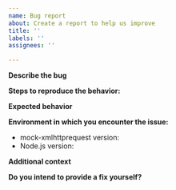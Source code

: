 ```yaml
---
name: Bug report
about: Create a report to help us improve
title: ''
labels: ''
assignees: ''

---
```


**Describe the bug**
<!-- A clear and concise description of what the bug is. -->


**Steps to reproduce the behavior:**


**Expected behavior**
<!-- A clear and concise description of what you expected to happen. -->


**Environment in which you encounter the issue:**
- mock-xmlhttprequest version:
- Node.js version: 

**Additional context**


**Do you intend to provide a fix yourself?**
<!-- You're not required to! -->

